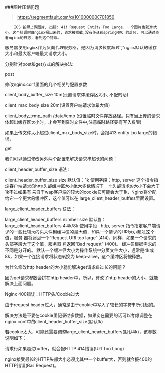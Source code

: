 ###图片压缩问题

>https://segmentfault.com/q/1010000000701850



        IOS 拍照上传图片, 出错: 413 Request Entity Too Large. 一个图片也就3M大小。这个错误时由nginx报出来的, 请求被拦截,没有传递到springMVC 的后台, 可以通过查看nginx的日志, 看到这个错误。
服务器使用nginx作为反向代理服务器，是因为请求长度超过了nginx默认的缓存大小和最大客户端最大请求大小。

分别针对post和get方式的解决办法:

post

修改nginx.conf里面的几个相关的配置参数

client_body_buffer_size 10m(设置请求体缓存区大小, 不配的话)

client_max_body_size 20m(设置客户端请求体最大值)

client_body_temp_path /data/temp (设置临时文件存放路径。只有当上传的请求体超出缓存区大小时，才会写到临时文件中,注意临时路径要有写入权限)

如果上传文件大小超过client_max_body_size时，会报413 entity too large的错误。

get

我们可以通过修改另外两个配置来解决请求串超长的问题：

client_header_buffer_size 语法：

client_header_buffer_size size 默认值：1k 使用字段：http, server 这个指令指定客户端请求的http头部缓冲区大小绝大多数情况下一个头部请求的大小不会大于1k不过如果有 来自于wap客户端的较大的cookie它可能会大于1k，Nginx将分配给它一个更大的缓冲区，这个值可以在 large_client_header_buffers里面设置。

large_client_header_buffers 语法：

large_client_header_buffers number size 默认值：large_client_header_buffers 4 4k/8k 使用字段：http, server 指令指定客户端请求的一些比较大的头文件到缓冲区的最大值，如果一个请求的URI大小超过这个值，服务 器将返回一个”Request URI too large” (414)，同样，如果一个请求的头部字段大于这个值，服务器 将返回”Bad request” (400)。 缓冲区根据需求的不同是分开的。 默认一个缓冲区大小为操作系统中分页文件大小，通常是4k或8k，如果一个连接请求将状态转换为 keep-alive，这个缓冲区将被释放。

为什么修改http header的大小就能解决get请求串过长的问题？

因为get请求参数会拼在http header中，所以，修改了http header的大小，就能解决上面问题。

Nginx 400错误：HTTP头/Cookie过大

由于request header过大，通常是由于cookie中写入了较长的字符串所引起的。

解决方法是不要在cookie里记录过多数据，如果实在需要的话可以考虑调整在nginx.conf中的client_header_buffer_size(默认1k)

若cookie太大，可能还需要调整large_client_header_buffers(默认4k)，该参数说明如下：

请求行如果超过buffer，就会报HTTP 414错误(URI Too Long)

nginx接受最长的HTTP头部大小必须比其中一个buffer大，否则就会报400的HTTP错误(Bad Request)。


        